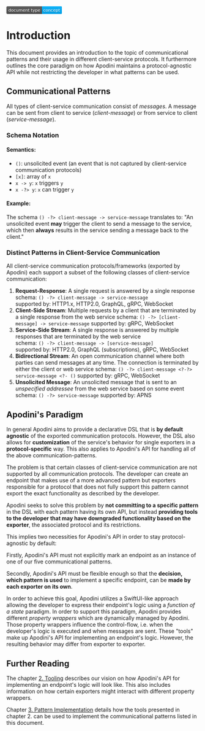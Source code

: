 <svg xmlns="http://www.w3.org/2000/svg" width="145" height="20">
    <linearGradient id="a" x2="0" y2="100%">
        <stop offset="0" stop-color="#bbb" stop-opacity=".1"/>
        <stop offset="1" stop-opacity=".1"/>
    </linearGradient>
    <rect rx="3" width="100%" height="20" fill="#555"/>
    <rect rx="3" x="93" width="52" height="20" fill="#00b2ff"/><rect x="93" width="3" height="20" fill="#00b2ff" rx="0"/>
    <rect rx="3" width="100%" height="20" fill="url(#a)"/>
    <g fill="#fff" text-anchor="middle" font-family="DejaVu Sans,Verdana,Geneva,sans-serif" font-size="11">
        <text x="5" y="15" fill="#010101" fill-opacity=".3" text-anchor="start">document type</text>
        <text x="5" y="14" text-anchor="start">document type</text>
        <text x="140" y="15" fill="#010101" fill-opacity=".3" text-anchor="end">concept</text>
        <text x="140" y="14" text-anchor="end">concept</text>
    </g>
</svg>

# Introduction

This document provides an introduction to the topic of communicational patterns and their usage in different client-service protocols. It furthermore outlines the core paradigm on how Apodini maintains a protocol-agnostic API while not restricting the developer in what patterns can be used.

## Communicational Patterns

All types of client-service communication consist of _messages_. A message can be sent from client to service (_client-message_) or from service to client (_service-message_). 

### Schema Notation

#### Semantics:
* `()`: unsolicited event (an event that is not captured by client-service communication protocols)
* `[x]`: array of `x`
* `x -> y`: `x` triggers `y`
* `x -?> y`: `x` can trigger `y`

#### Example:

The schema `() -?> client-message -> service-message` translates to: "An unsolicited event **may** trigger the client to send a message to the service, which then **always** results in the service sending a message back to the client."

### Distinct Patterns in Client-Service Communication

All client-service communication protocols/frameworks (exported by Apodini) each support a subset of the following classes of client-service communication:

 1. **Request-Response**: A single request is answered by a single response  
 schema: `() -?> client-message -> service-message`  
 supported by: HTTP1.x, HTTP2.0, GraphQL, gRPC, WebSocket
 2. **Client-Side Stream**: Multiple requests by a client that are terminated by a single response from the web service
 schema: `() -?> [client-message] -> service-message`
 supported by: gRPC, WebSocket
 3. **Service-Side Stream**: A single response is answered by multiple responses that are terminated by the web service  
 schema: `() -?> client-message -> [service-message]`  
 supported by: HTTP2.0, GraphQL (subscriptions), gRPC, WebSocket
 4. **Bidirectional Stream**: An open communication channel where both parties can send messages at any time. The connection is terminated by either the client or web service
 schema: `() -?> client-message <?-?> service-message <?- ()`
 supported by: gRPC, WebSocket
 5. **Unsolicited Message**: An unsolicited message that is sent to an _unspecified addressee_ from the web service based on some event
 schema: `() -?> service-message`
 supported by: APNS

 ## Apodini's Paradigm

 In general Apodini aims to provide a declarative DSL that is **by default agnostic** of the exported communication protocols. However, the DSL also allows for **customization** of the service's behavior for single exporters in a **protocol-specific** way. This also applies to Apodini's API for handling all of the above communication-patterns.

The problem is that certain classes of client-service communication are not supported by all communication protocols. The developer can create an endpoint that makes use of a more advanced pattern but exporters responsible for a protocol that does not fully support this pattern cannot export the exact functionality as described by the developer.

Apodini seeks to solve this problem by **not committing to a specific pattern** in the DSL with each pattern having its own API, but instead **providing tools to the developer that may have downgraded functionality based on the exporter**, the associated protocol and its restrictions.

This implies two necessities for Apodini's API in order to stay protocol-agnostic by default:

Firstly, Apodini's API must not explicitly mark an endpoint as an instance of one of our five communicational patterns. 

Secondly, Apodini's API must be flexible enough so that the **decision, which pattern is used** to implement a specific endpoint, can be **made by each exporter on its own**.

In order to achieve this goal, Apodini utilizes a SwiftUI-like approach allowing the developer to express their endpoint's logic using a _function of a state_ paradigm. In order to support this paradigm, Apodini provides different _property wrappers_ which are dynamically managed by Apodini. Those property wrappers influence the control-flow, i.e. when the developer's logic is executed and when messages are sent. These "tools" make up Apodini's API for implementing an endpoint's logic. However, the resulting behavior may differ from exporter to exporter.

## Further Reading

The chapter [2. Tooling]("/2.%20Tooling/") describes our vision on how Apodini's API for implementing an endpoint's logic will look like. This also includes information on how certain exporters might interact with different property wrappers.

Chapter [3. Pattern Implementation]("/3.%20Pattern%20Implementation/") details how the tools presented in chapter 2. can be used to implement the communicational patterns listed in this document.
